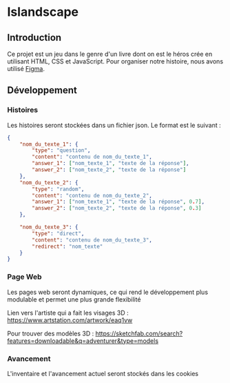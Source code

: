 # Islandscape

## Introduction

Ce projet est un jeu dans le genre d'un livre dont on est le héros crée en utilisant HTML, CSS et JavaScript. Pour organiser notre histoire, nous avons utilisé [Figma](https://www.figma.com/file/xo2k0CaikHkmda4xud4eGg/TP-NSI-JavaScript?node-id=0%3A1&t=tyaRxUwvmQXWnIya-0).

## Développement

### Histoires
Les histoires seront stockées dans un fichier json. Le format est le suivant :

```json
{
    "nom_du_texte_1": {
        "type": "question",
        "content": "contenu de nom_du_texte_1",
        "answer_1": ["nom_texte_1", "texte de la réponse"],
        "answer_2": ["nom_texte_2", "texte de la réponse"]
    },
    "nom_du_texte_2": {
        "type": "random",
        "content": "contenu de nom_du_texte_2",
        "answer_1": ["nom_texte_1", "texte de la réponse", 0.7],
        "answer_2": ["nom_texte_2", "texte de la réponse", 0.3]
    },

    "nom_du_texte_3": {
        "type": "direct",
        "content": "contenu de nom_du_texte_3",
        "redirect": "nom_texte"
    }
}
```

### Page Web
Les pages web seront dynamiques, ce qui rend le développement plus modulable et permet une plus grande flexibilité

Lien vers l'artiste qui a fait les visages 3D : https://www.artstation.com/artwork/eaq1vw

Pour trouver des modèles 3D : https://sketchfab.com/search?features=downloadable&q=adventurer&type=models

### Avancement

L'inventaire et l'avancement actuel seront stockés dans les cookies
